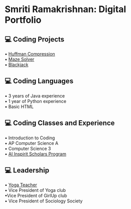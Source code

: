 <h1>Smriti Ramakrishnan: Digital Portfolio</h1>
<h2>💻 Coding Projects</h2>
• <a href="https://github.com/smritiramakrishnan/Huffman-Compression#readme"> Huffman Compression</a>
<br>• <a href="https://github.com/smritiramakrishnan/Maze#readme"> Maze Solver</a> </br>
• <a href="https://github.com/smritiramakrishnan/Blackjack#readme"> Blackjack</a>
<h2>💻 Coding Languages </h2>
• 3 years of Java experience
<br>• 1 year of Python experience</br>
• Basic HTML
<h2>💻 Coding Classes and Experience </h2>
• Introduction to Coding
<br>• AP Computer Science A</br>
• Computer Science 3
<br>• <a href="https://github.com/smritiramakrishnan/AI-Inspirit#readme"> AI Inspirit Scholars Program</a></br>
<h2>💻 Leadership </h2>
• <a href="https://github.com/smritiramakrishnan/YTT#readme"> Yoga Teacher </a>
<br>• Vice President of Yoga club</br>
•Vice President of GirlUp club
<br>• Vice President of Sociology Society</br>
